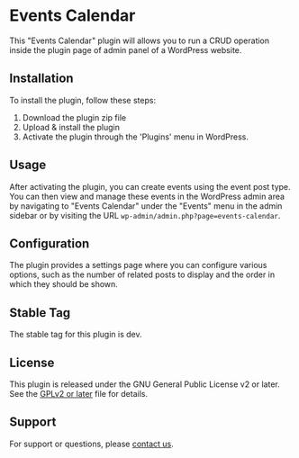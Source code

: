 # Events Calendar

This "Events Calendar" plugin will allows you to run a CRUD operation inside the plugin page of admin panel of a WordPress website.

## Installation

To install the plugin, follow these steps:

1. Download the plugin zip file
2. Upload & install the plugin
3. Activate the plugin through the 'Plugins' menu in WordPress.

## Usage

After activating the plugin, you can create events using the event post type. You can then view and manage these events in the WordPress admin area by navigating to "Events Calendar" under the "Events" menu in the admin sidebar or by visiting the URL `wp-admin/admin.php?page=events-calendar`.

## Configuration

The plugin provides a settings page where you can configure various options, such as the number of related posts to display and the order in which they should be shown.

## Stable Tag

The stable tag for this plugin is dev.

## License

This plugin is released under the GNU General Public License v2 or later. See the [GPLv2 or later](https://www.gnu.org/licenses/old-licenses/gpl-2.0.html) file for details.

## Support

For support or questions, please [contact us](mailto:hsntareq@gmail.com).
